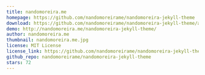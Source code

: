 ```yaml
---
title: nandomoreira.me
homepage: https://github.com/nandomoreirame/nandomoreira-jekyll-theme
download: https://github.com/nandomoreirame/nandomoreira-jekyll-theme/archive/master.zip
demo: http://nandomoreira.me/nandomoreira-jekyll-theme/
author: nandomoreira.me
thumbnail: nandomoreira.me.jpg
license: MIT License
license_link: https://github.com/nandomoreirame/nandomoreira-jekyll-theme/blob/master/LICENSE
github_repo: nandomoreirame/nandomoreira-jekyll-theme
stars: 72
---
```


